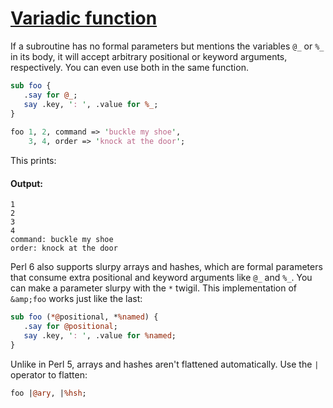 [1]: http://rosettacode.org/wiki/Variadic_function

# [Variadic function][1]

If a subroutine has no formal parameters but mentions the variables `@_` or `%_` in its body, it will accept arbitrary positional or keyword arguments, respectively. You can even use both in the same function.

```perl
sub foo {
   .say for @_;
   say .key, ': ', .value for %_;
}
 
foo 1, 2, command => 'buckle my shoe',
    3, 4, order => 'knock at the door';
```


This prints:


#### Output:
```
1
2
3
4
command: buckle my shoe
order: knock at the door
```


Perl 6 also supports slurpy arrays and hashes, which are formal parameters that consume extra positional and keyword arguments like `@_` and `%_`. You can make a parameter slurpy with the `*` twigil. This implementation of `&amp;foo` works just like the last:

```perl
sub foo (*@positional, *%named) {
   .say for @positional;
   say .key, ': ', .value for %named;
}
```


Unlike in Perl 5, arrays and hashes aren't flattened automatically. Use the `|` operator to flatten:

```perl
foo |@ary, |%hsh;
```